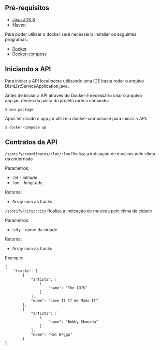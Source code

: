## Pré-requisitos

- [Java JDK 8](https://www.oracle.com/technetwork/pt/java/javase/downloads/jdk8-downloads-2133151.html)
- [Maven](https://maven.apache.org/install.html)

Para poder utilizar o docker será necessário installar os seguintes programas:
- [Docker](https://www.docker.com/)
- [Docker-compose](https://docs.docker.com/compose/)

## Iniciando a API

Para iniciar a API localmente utilizando uma IDE basta rodar o arquivo DishListServiceApplication.java.

Antes de iniciar a API através do Docker é necessário criar o arquivo app.jar, dentro da pasta do projeto rode o comando:
```
$ mvn package
```
Após ter criado o app.jar utilize o docker-composose para iniciar a API:
```
$ docker-compose up
```

## Contratos da API

`/spotify/coordinates/:lat/:lon`
Realiza a indicação de musicas pelo clima da codernada

Parametros:
- :lat - latitude
- :lon - longitude

Retorna:
- Array com as tracks

`/spotify/city/:city`
Realiza a indicação de musicas pelo clima da cidade

Parametros:
- :city - nome da cidade

Retorna:
- Array com as tracks

Exemplo:

```
{
    "tracks": [
        {
            "artists": [
                {
                    "name": "The 1975"
                }
            ],
            "name": "Love It If We Made It"
        },
        {
            "artists": [
                {
                    "name": "Bobby Shmurda"
                }
            ],
            "name": "Hot N*gga"
        }
}
```
